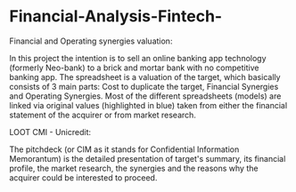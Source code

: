 # Financial-Analysis-Fintech-

Financial and Operating synergies valuation:

In this project the intention is to sell an online banking app technology (formerly Neo-bank) to a brick and mortar bank with no competitive banking app.
The spreadsheet is a valuation of the target, which basically consists of 3 main parts: Cost to duplicate the target, Financial Synergies and Operating Synergies.
Most of the different spreadsheets (models) are linked via original values (highlighted in blue) taken from either the financial statement of the acquirer or from market research.


LOOT CMI - Unicredit:

The pitchdeck (or CIM as it stands for Confidential Information Memorantum) is the detailed presentation of target's summary, its financial profile, the market research, the synergies and the reasons why the acquirer could be interested to proceed.
